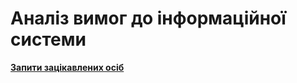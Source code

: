 # Аналіз вимог до інформаційної системи


**[Запити зацікавлених осіб](../requirements/Запити%20зацікавлених%20осіб.md)**
